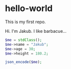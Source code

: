 hello-world
===========

This is my first repo.

Hi. I'm Jakub. I like barbacue...

```php
$me = stdClass();
$me->name = "Jakub";
$me->age = 30;
$me->height = 180.2;

json_encode($me);
```


